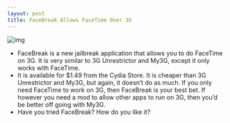 ```yaml
---
layout: post
title: FaceBreak Allows FaceTime Over 3G
---
```

![img](http://media.idownloadblog.com/wp-content/uploads/2010/08/FaceTime-Commercial.jpg)
* FaceBreak is a new jailbreak application that allows you to do FaceTime on 3G. It is very similar to 3G Unrestrictor and My3G, except it only works with FaceTime.
* It is available for $1.49 from the Cydia Store. It is cheaper than 3G Unrestrictor and My3G, but again, it doesn’t do as much. If you only need FaceTime to work on 3G, then FaceBreak is your best bet. If however you need a mod to allow other apps to run on 3G, then you’d be better off going with My3G.
* Have you tried FaceBreak? How do you like it?

